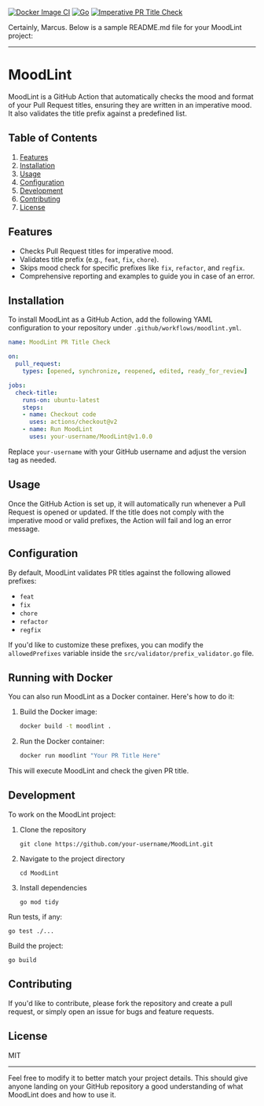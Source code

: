 [![Docker Image CI](https://github.com/marcusziade/MoodLint/actions/workflows/docker-image.yml/badge.svg)](https://github.com/marcusziade/MoodLint/actions/workflows/docker-image.yml)
[![Go](https://github.com/marcusziade/MoodLint/actions/workflows/go.yml/badge.svg)](https://github.com/marcusziade/MoodLint/actions/workflows/go.yml)
[![Imperative PR Title Check](https://github.com/marcusziade/MoodLint/actions/workflows/check-pr-title-imperative.yml/badge.svg)](https://github.com/marcusziade/MoodLint/actions/workflows/check-pr-title-imperative.yml)

Certainly, Marcus. Below is a sample README.md file for your MoodLint project:

---

# MoodLint

MoodLint is a GitHub Action that automatically checks the mood and format of your Pull Request titles, ensuring they are written in an imperative mood. It also validates the title prefix against a predefined list.

## Table of Contents

1. [Features](#features)
2. [Installation](#installation)
3. [Usage](#usage)
4. [Configuration](#configuration)
5. [Development](#development)
6. [Contributing](#contributing)
7. [License](#license)

## Features

- Checks Pull Request titles for imperative mood.
- Validates title prefix (e.g., `feat`, `fix`, `chore`).
- Skips mood check for specific prefixes like `fix`, `refactor`, and `regfix`.
- Comprehensive reporting and examples to guide you in case of an error.

## Installation

To install MoodLint as a GitHub Action, add the following YAML configuration to your repository under `.github/workflows/moodlint.yml`.

```yaml
name: MoodLint PR Title Check

on:
  pull_request:
    types: [opened, synchronize, reopened, edited, ready_for_review]

jobs:
  check-title:
    runs-on: ubuntu-latest
    steps:
    - name: Checkout code
      uses: actions/checkout@v2
    - name: Run MoodLint
      uses: your-username/MoodLint@v1.0.0
```

Replace `your-username` with your GitHub username and adjust the version tag as needed.

## Usage

Once the GitHub Action is set up, it will automatically run whenever a Pull Request is opened or updated. If the title does not comply with the imperative mood or valid prefixes, the Action will fail and log an error message.

## Configuration

By default, MoodLint validates PR titles against the following allowed prefixes:

- `feat`
- `fix`
- `chore`
- `refactor`
- `regfix`

If you'd like to customize these prefixes, you can modify the `allowedPrefixes` variable inside the `src/validator/prefix_validator.go` file.

## Running with Docker

You can also run MoodLint as a Docker container. Here's how to do it:

1. Build the Docker image:
    ```bash
    docker build -t moodlint .
    ```

2. Run the Docker container:
    ```bash
    docker run moodlint "Your PR Title Here"
    ```

This will execute MoodLint and check the given PR title.

## Development

To work on the MoodLint project:

1. Clone the repository
    ```
    git clone https://github.com/your-username/MoodLint.git
    ```
2. Navigate to the project directory
    ```
    cd MoodLint
    ```
3. Install dependencies
    ```
    go mod tidy
    ```

Run tests, if any:
```
go test ./...
```

Build the project:
```
go build
```

## Contributing

If you'd like to contribute, please fork the repository and create a pull request, or simply open an issue for bugs and feature requests.

## License

MIT

---

Feel free to modify it to better match your project details. This should give anyone landing on your GitHub repository a good understanding of what MoodLint does and how to use it.
